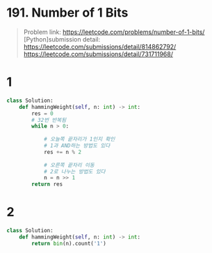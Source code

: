 # 191. Number of 1 Bits

> Problem link: https://leetcode.com/problems/number-of-1-bits/  
> [Python]submission detail: 
> https://leetcode.com/submissions/detail/814862792/  
> https://leetcode.com/submissions/detail/731711968/  
# 1
```py
class Solution:
    def hammingWeight(self, n: int) -> int:
        res = 0
        # 32번 반복됨
        while n > 0:
            
            # 오늘쪽 끝자리가 1인지 확인
            # 1과 AND하는 방법도 있다
            res += n % 2
            
            # 오른쪽 끝자리 이동
            # 2로 나누는 방법도 있다            
            n = n >> 1
        return res
```

# 2
```py
class Solution:
    def hammingWeight(self, n: int) -> int:
        return bin(n).count('1')
```